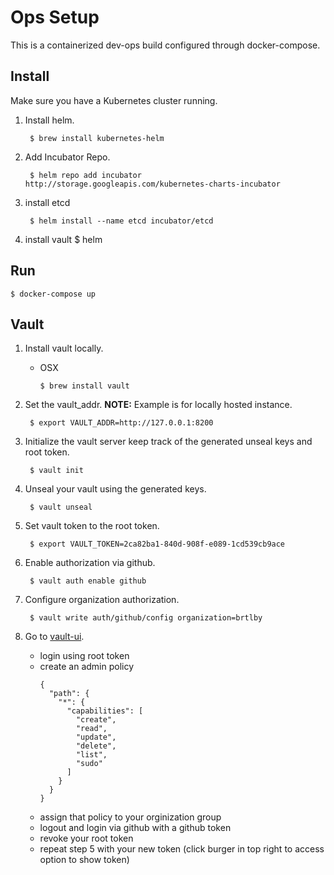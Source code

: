 # Ops Setup

This is a containerized dev-ops build configured through docker-compose.

## Install
Make sure you have a Kubernetes cluster running.
1. Install helm.

        $ brew install kubernetes-helm
2. Add Incubator Repo.
        
        $ helm repo add incubator http://storage.googleapis.com/kubernetes-charts-incubator
3. install etcd

        $ helm install --name etcd incubator/etcd
4. install vault
        $ helm 

## Run
    $ docker-compose up
## Vault
1. Install vault locally.
    * OSX
    
          $ brew install vault
2. Set the vault_addr.
    __NOTE:__ Example is for locally hosted instance.

        $ export VAULT_ADDR=http://127.0.0.1:8200
3. Initialize the vault server keep track of the generated unseal keys and root token.

        $ vault init
4. Unseal your vault using the generated keys.

        $ vault unseal
5. Set vault token to the root token.

        $ export VAULT_TOKEN=2ca82ba1-840d-908f-e089-1cd539cb9ace
6. Enable authorization via github.

        $ vault auth enable github
7. Configure organization authorization.

        $ vault write auth/github/config organization=brtlby

8. Go to [vault-ui](localhost:8080).
        
    * login using root token
    * create an admin policy
        ```
        {
          "path": {
            "*": {
              "capabilities": [
                "create",
                "read",
                "update",
                "delete",
                "list",
                "sudo"
              ]
            }
          }
        }
    * assign that policy to your orginization group
    * logout and login via github with a github token
    * revoke your root token
    * repeat step 5 with your new token (click burger in top right to access option to show token)